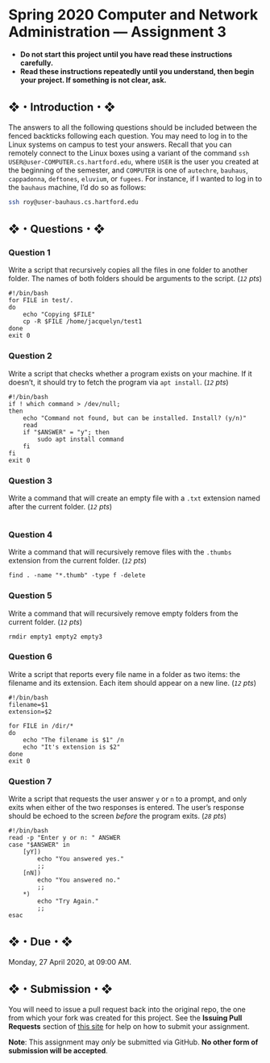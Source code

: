 # Spring 2020 Computer and Network Administration — Assignment 3

* **Do not start this project until you have read these instructions carefully.**  
* **Read these instructions repeatedly until you understand, then begin your project. If something is not clear, ask.**  

## ❖・Introduction・❖
The answers to all the following questions should be included between the fenced backticks following each question. You may need to log in to the Linux systems on campus to test your answers. Recall that you can remotely connect to the Linux boxes using a variant of the command `ssh USER@user-COMPUTER.cs.hartford.edu`, where `USER` is the user you created at the beginning of the semester, and `COMPUTER` is one of `autechre`, `bauhaus`, `cappadonna`, `deftones`, `eluvium`, or `fugees`. For instance, if I wanted to log in to the `bauhaus` machine, I’d do so as follows:

```bash
ssh roy@user-bauhaus.cs.hartford.edu
```

## ❖・Questions・❖

### Question 1
Write a script that recursively copies all the files in one folder to another folder. The names of both folders should be arguments to the script. (_`12` pts_)

```
#!/bin/bash
for FILE in test/.
do
    echo "Copying $FILE"
    cp -R $FILE /home/jacquelyn/test1
done
exit 0

```

### Question 2
Write a script that checks whether a program exists on your machine. If it doesn’t, it should try to fetch the program via `apt install`. (_`12` pts_)

```
#!/bin/bash
if ! which command > /dev/null;
then
    echo "Command not found, but can be installed. Install? (y/n)"
    read
    if "$ANSWER" = "y"; then
        sudo apt install command 
    fi
fi
exit 0
```

### Question 3
Write a command that will create an empty file with a `.txt` extension named after the current folder. (_`12` pts_)

```
```

### Question 4
Write a command that will recursively remove files with the `.thumbs` extension from the current folder. (_`12` pts_)

```
find . -name "*.thumb" -type f -delete
```

### Question 5
Write a command that will recursively remove empty folders from the current folder. (_`12` pts_)

```
rmdir empty1 empty2 empty3
```

### Question 6
Write a script that reports every file name in a folder as two items: the filename and its extension. Each item should appear on a new line. (_`12` pts_)

```
#!/bin/bash
filename=$1
extension=$2

for FILE in /dir/*
do 
    echo "The filename is $1" /n
    echo "It's extension is $2"
done 
exit 0

```

### Question 7
Write a script that requests the user answer `y` or `n` to a prompt, and only exits when either of the two responses is entered. The user’s response should be echoed to the screen _before_ the program exits. (_`28` pts_)

```
#!/bin/bash
read -p "Enter y or n: " ANSWER 
case "$ANSWER" in
    [yY])
        echo "You answered yes."
        ;;
    [nN])
        echo "You answered no."
        ;;
    *)
        echo "Try Again."
        ;;
esac

```

## ❖・Due・❖
Monday, 27 April 2020, at 09:00 AM.

## ❖・Submission・❖
You will need to issue a pull request back into the original repo, the one from which your fork was created for this project. See the **Issuing Pull Requests** section of [this site](http://code-warrior.github.io/tutorials/git/github/index.html) for help on how to submit your assignment.

**Note**: This assignment may *only* be submitted via GitHub. **No other form of submission will be accepted**.
